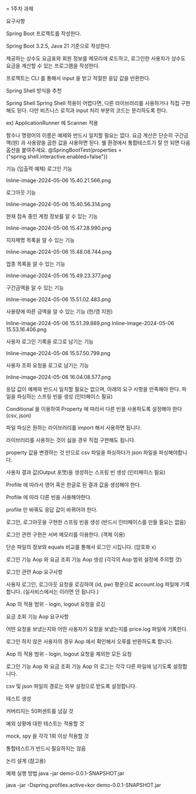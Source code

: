 = 1주차 과제

요구사항

Spring Boot 프로젝트를 작성한다.

Spring Boot 3.2.5, Java 21 기준으로 작성한다.

제공하는 상수도 요금표와 회원 정보를 메모리에 로드하고, 로그인한 사용자가 상수도 요금을 계산할 수 있는 프로그램을 작성한다.

프로젝트는 CLI 를 통해서 input 을 받고 적절한 응답 값을 반환한다.

Spring Shell 방식을 추천

Spring Shell
Spring Shell 적용이 어렵다면, 다른 라이브러리를 사용하거나 직접 구현해도 된다. 다만 비즈니스 로직과 input 처리 부분의 코드는 분리하도록 한다.

ex) ApplicationRunner 에 Scanner 적용

함수나 명령어의 이름은 예제와 반드시 일치할 필요는 없다.
요금 계산은 단순히 구간금액(원) 과 사용량을 곱한 값을 사용하면 된다.
쉘 환경에서 통합테스트가 잘 안 되면 다음 옵션을 붙여주세요.
@SpringBootTest(properties = {"spring.shell.interactive.enabled=false"})

기능 (입출력 예제)
로그인 기능

Inline-image-2024-05-06 15.40.21.566.png

로그아웃 기능

Inline-image-2024-05-06 15.40.56.314.png

현재 접속 중인 계정 정보를 알 수 있는 기능

Inline-image-2024-05-06 15.47.28.990.png

지자체명 목록을 알 수 있는 기능

Inline-image-2024-05-06 15.48.08.744.png

업종 목록을 알 수 있는 기능

Inline-image-2024-05-06 15.49.23.377.png

구간금액을 알 수 있는 기능

Inline-image-2024-05-06 15.51.02.483.png

사용량에 따른 금액을 알 수 있는 기능 (한/영 지원)

Inline-image-2024-05-06 15.51.39.889.png
Inline-image-2024-05-06 15.53.16.406.png

사용자 로그인 기록을 로그로 남기는 기능

Inline-image-2024-05-06 15.57.50.799.png

사용자 조회 요청을 로그로 남기는 기능

Inline-image-2024-05-06 16.04.08.577.png

응답 값이 예제와 반드시 일치할 필요는 없으며, 아래의 요구 사항을 만족해야 한다.
파일을 파싱하는 스프링 빈을 생성 (인터페이스 필요)

Conditional 을 이용하여 Property 에 따라서 다른 빈을 사용하도록 설정해야 한다 (csv, json)

파일 파싱은 원하는 라이브러리를 import 해서 사용하면 됩니다.

라이브러리를 사용하는 것이 싫을 경우 직접 구현해도 됩니다.

property 값을 변경하는 것 만으로 csv 파일을 파싱하다가 json 파일을 파싱해야합니다.

사용자 결과 값(Output 포맷)을 생성하는 스프링 빈 생성 (인터페이스 필요)

Profile 에 따라서 영어 혹은 한글로 된 결과 값을 생성해야 한다.

Profile 에 따라 다른 빈을 사용해야한다.

profile 만 바꿔도 응답 값이 바뀌어야 한다.

로그인, 로그아웃을 구현한 스프링 빈을 생성 (반드시 인터페이스를 만들 필요는 없음)

로그인 관련 구현은 서버 메모리를 이용한다. (객체 이용)

단순 파일의 정보와 equals 비교를 통해서 로그인 시킵니다. (암호화 x)

로그인 기능 Aop 와 요금 조회 기능 Aop 생성 (각각의 Aop 범위 설정에 주의할 것)

로그인 관련 Aop 요구사항

사용자 로그인, 로그아웃 요청을 로깅하여 (id, pw) 평문으로 account.log 파일에 기록합니다. (실서비스에서는 이러면 안 됩니다.)

Aop 의 적용 범위 - login, logout 요청을 로깅

요금 조회 기능 Aop 요구사항

어떤 요청을 보냈는지와 어떤 사용자가 요청을 보냈는지를 price.log 파일에 기록한다.

로그인 하지 않은 사용자의 경우 Aop 에서 확인해서 오류를 반환하도록 합니다.

Aop 의 적용 범위 - login, logout 요청을 제외한 모든 요청

로그인 기능 Aop 와 요금 조회 기능 Aop 의 로그는 각각 다른 파일에 남기도록 설정합니다.

csv 및 json 파일의 경로는 외부 설정으로 받도록 설정합니다.

테스트 생성

커버리지는 50퍼센트를 넘길 것

예외 상황에 대한 테스트는 적용할 것

mock, spy 을 각각 1회 이상 적용할 것

통합테스트가 반드시 필요하지는 않음

논리 설계 (참고용)

예제 실행 방법
java -jar demo-0.0.1-SNAPSHOT.jar

java -jar -Dspring.profiles.active=kor demo-0.0.1-SNAPSHOT.jar